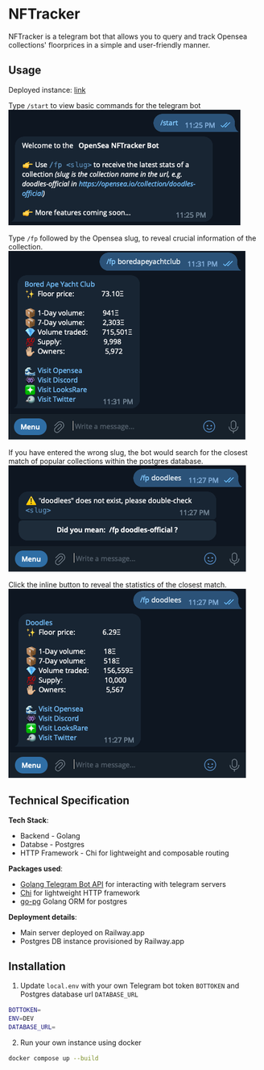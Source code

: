 # NFTracker

NFTracker is a telegram bot that allows you to query and track Opensea collections' floorprices in a simple and user-friendly manner.

## Usage

Deployed instance: [link](https://t.me/NFTracker_bot)

Type `/start` to view basic commands for the telegram bot
![start](assets/start.png)

Type `/fp` followed by the Opensea slug, to reveal crucial information of the collection.
![bayc](assets/bayc.png)

If you have entered the wrong slug, the bot would search for the closest match of popular collections within the postgres database.
![notfound](assets/notfound.png)

Click the inline button to reveal the statistics of the closest match.
![start](assets/found.png)

## Technical Specification

**Tech Stack**:

- Backend - Golang
- Databse - Postgres
- HTTP Framework - Chi for lightweight and composable routing

**Packages used**:

- [Golang Telegram Bot API](https://github.com/go-telegram-bot-api/telegram-bot-api) for interacting with telegram servers
- [Chi](https://github.com/go-chi/chi) for lightweight HTTP framework
- [go-pg](https://github.com/go-pg/pg) Golang ORM for postgres

**Deployment details**:

- Main server deployed on Railway.app
- Postgres DB instance provisioned by Railway.app

## Installation

1. Update `local.env` with your own Telegram bot token `BOTTOKEN` and Postgres database url `DATABASE_URL`

```bash
BOTTOKEN=
ENV=DEV
DATABASE_URL=
```

2. Run your own instance using docker

```bash
docker compose up --build
```
